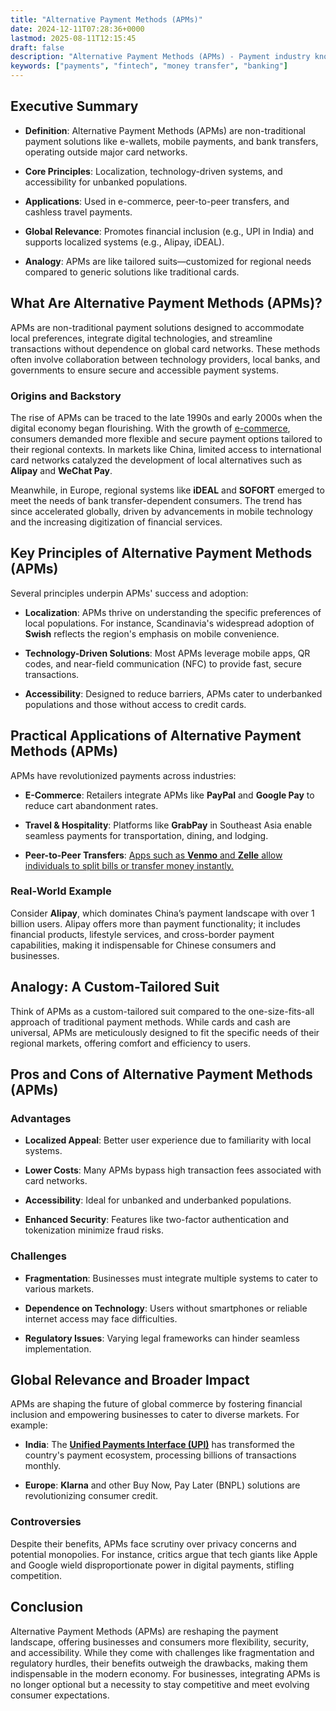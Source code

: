 ```yaml
---
title: "Alternative Payment Methods (APMs)"
date: 2024-12-11T07:28:36+0000
lastmod: 2025-08-11T12:15:45
draft: false
description: "Alternative Payment Methods (APMs) - Payment industry knowledge and insights"
keywords: ["payments", "fintech", "money transfer", "banking"]
---
```


## Executive Summary

- **Definition**: Alternative Payment Methods (APMs) are non-traditional payment solutions like e-wallets, mobile payments, and bank transfers, operating outside major card networks.

- **Core Principles**: Localization, technology-driven systems, and accessibility for unbanked populations.

- **Applications**: Used in e-commerce, peer-to-peer transfers, and cashless travel payments.

- **Global Relevance**: Promotes financial inclusion (e.g., UPI in India) and supports localized systems (e.g., Alipay, iDEAL).

- **Analogy**: APMs are like tailored suits—customized for regional needs compared to generic solutions like traditional cards.

## What Are Alternative Payment Methods (APMs)?

APMs are non-traditional payment solutions designed to accommodate local preferences, integrate digital technologies, and streamline transactions without dependence on global card networks. These methods often involve collaboration between technology providers, local banks, and governments to ensure secure and accessible payment systems.

### Origins and Backstory

The rise of APMs can be traced to the late 1990s and early 2000s when the digital economy began flourishing. With the growth of [e-commerce](https://faisalkhanllc.xyz/resources/payments-wiki/e/e-commerce/), consumers demanded more flexible and secure payment options tailored to their regional contexts. In markets like China, limited access to international card networks catalyzed the development of local alternatives such as **Alipay** and **WeChat Pay**.

Meanwhile, in Europe, regional systems like **iDEAL** and **SOFORT** emerged to meet the needs of bank transfer-dependent consumers. The trend has since accelerated globally, driven by advancements in mobile technology and the increasing digitization of financial services.

## Key Principles of Alternative Payment Methods (APMs)

Several principles underpin APMs' success and adoption:

- **Localization**: APMs thrive on understanding the specific preferences of local populations. For instance, Scandinavia's widespread adoption of **Swish** reflects the region's emphasis on mobile convenience.

- **Technology-Driven Solutions**: Most APMs leverage mobile apps, QR codes, and near-field communication (NFC) to provide fast, secure transactions.

- **Accessibility**: Designed to reduce barriers, APMs cater to underbanked populations and those without access to credit cards.

## Practical Applications of Alternative Payment Methods (APMs)

APMs have revolutionized payments across industries:

- **E-Commerce**: Retailers integrate APMs like **PayPal** and **Google Pay** to reduce cart abandonment rates.

- **Travel & Hospitality**: Platforms like **GrabPay** in Southeast Asia enable seamless payments for transportation, dining, and lodging.

- **Peer-to-Peer Transfers**: [Apps such as **Venmo** and **Zelle** allow individuals to split bills or transfer money instantly.](https://faisalkhanllc.xyz/resources/payments-wiki/p/peer-to-peer-p2p/)

### Real-World Example

Consider **Alipay**, which dominates China’s payment landscape with over 1 billion users. Alipay offers more than payment functionality; it includes financial products, lifestyle services, and cross-border payment capabilities, making it indispensable for Chinese consumers and businesses.

## Analogy: A Custom-Tailored Suit

Think of APMs as a custom-tailored suit compared to the one-size-fits-all approach of traditional payment methods. While cards and cash are universal, APMs are meticulously designed to fit the specific needs of their regional markets, offering comfort and efficiency to users.

## Pros and Cons of Alternative Payment Methods (APMs)

### Advantages

- **Localized Appeal**: Better user experience due to familiarity with local systems.

- **Lower Costs**: Many APMs bypass high transaction fees associated with card networks.

- **Accessibility**: Ideal for unbanked and underbanked populations.

- **Enhanced Security**: Features like two-factor authentication and tokenization minimize fraud risks.

### Challenges

- **Fragmentation**: Businesses must integrate multiple systems to cater to various markets.

- **Dependence on Technology**: Users without smartphones or reliable internet access may face difficulties.

- **Regulatory Issues**: Varying legal frameworks can hinder seamless implementation.

## Global Relevance and Broader Impact

APMs are shaping the future of global commerce by fostering financial inclusion and empowering businesses to cater to diverse markets. For example:

- **India**: The **[Unified Payments Interface (UPI)](https://faisalkhanllc.xyz/resources/payments-wiki/u/unified-payments-interface-upi/)** has transformed the country's payment ecosystem, processing billions of transactions monthly.

- **Europe**: **Klarna** and other Buy Now, Pay Later (BNPL) solutions are revolutionizing consumer credit.

### Controversies

Despite their benefits, APMs face scrutiny over privacy concerns and potential monopolies. For instance, critics argue that tech giants like Apple and Google wield disproportionate power in digital payments, stifling competition.

## Conclusion

Alternative Payment Methods (APMs) are reshaping the payment landscape, offering businesses and consumers more flexibility, security, and accessibility. While they come with challenges like fragmentation and regulatory hurdles, their benefits outweigh the drawbacks, making them indispensable in the modern economy. For businesses, integrating APMs is no longer optional but a necessity to stay competitive and meet evolving consumer expectations.